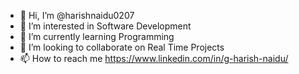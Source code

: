 - 👋 Hi, I’m @harishnaidu0207
- 👀 I’m interested in Software Development
- 🌱 I’m currently learning Programming
- 💞️ I’m looking to collaborate on Real Time Projects
- 📫 How to reach me https://www.linkedin.com/in/g-harish-naidu/

<!---
harishnaidu0207/harishnaidu0207 is a ✨ special ✨ repository because its `README.md` (this file) appears on your GitHub profile.
You can click the Preview link to take a look at your changes.
--->
